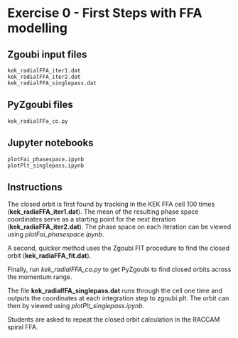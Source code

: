 # Exercise 0 - First Steps with FFA modelling

## Zgoubi input files

```
kek_radialFFA_iter1.dat
kek_radialFFA_iter2.dat
kek_radialFFA_singlepass.dat
```

## PyZgoubi files

```
kek_radialFFa_co.py
```
## Jupyter notebooks
```
plotFai_phasespace.ipynb
plotPlt_singlepass.ipynb
```
## Instructions

The closed orbit is first found by tracking in the KEK FFA cell 100 times (**kek_radiaFFA_iter1.dat**). The mean of the resulting phase space coordinates serve as a starting point for the next iteration (**kek_radiaFFA_iter2.dat**). The phase space on each iteration can be viewed using *plotFai_phasespace.ipynb*. 

A second, quicker method uses the Zgoubi FIT procedure to find the closed orbit (**kek_radiaFFA_fit.dat**).

Finally, run *kek_radialFFA_co.py* to get PyZgoubi to find closed orbits across the momentum range.

The file **kek_radialfFA_singlepass.dat** runs through the cell one time and outputs the coordinates at each integration step to zgoubi.plt. The orbit can then by viewed using *plotPlt_singlepass.ipynb*.

Students are asked to repeat the closed orbit calculation in the RACCAM spiral FFA.



